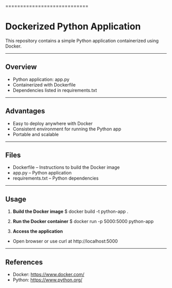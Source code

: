 ============================

Dockerized Python Application
============================

This repository contains a simple Python application containerized using Docker.

---

## Overview
- Python application: app.py
- Containerized with Dockerfile
- Dependencies listed in requirements.txt

---

## Advantages
- Easy to deploy anywhere with Docker
- Consistent environment for running the Python app
- Portable and scalable

---

## Files
- Dockerfile – Instructions to build the Docker image
- app.py – Python application
- requirements.txt – Python dependencies

---

## Usage

1. **Build the Docker image**
$ docker build -t python-app .

2. **Run the Docker container**
$ docker run -p 5000:5000 python-app

3. **Access the application**
- Open browser or use curl at http://localhost:5000

---

## References
- Docker: https://www.docker.com/
- Python: https://www.python.org/
